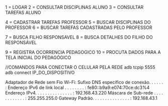1 = LOGAR
2 = CONSULTAR DISCIPLINAS ALUNO
3 = CONSULTAR TAREFAS ALUNO

4 = CADASTRAR TAREFAS PROFESSOR
5 = BUSCAR DISCIPLINAS DO PROFESSOR
6 = BUSCAR TAREFAS CADASTRADAS PELO PROFESSOR


7 = BUSCA FILHO RESPONSAVEL
8 = BUSCA DETALHES DO FILHO DO RESPONSÁVEL


9 = REGISTRA OCORRENCIA PEDAGOGICO
10 = PROCUTA DADOS PARA A TELA INICIAL DO PEDAGÓGICO



//COMANDOS PARA CONECTAR O CELULAR PELA REDE
adb tcpip 5555
adb connect IP_DO_DISPOSITIVO


Adaptador de Rede sem Fio Wi-Fi:
   Sufixo DNS específico de conexão. . . . . . :
   Endereço IPv6 de link local . . . . . . . . : fe80::b9a9:e074:70ce:dc3%4
   Endereço IPv4. . . . . . . .  . . . . . . . : 192.168.43.220
   Máscara de Sub-rede . . . . . . . . . . . . : 255.255.255.0
   Gateway Padrão. . . . . . . . . . . . . . . : 192.168.43.1
